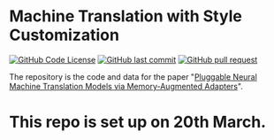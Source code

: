 # Machine Translation with Style Customization

[![GitHub Code License](https://img.shields.io/github/license/xuyuzhuang11/StyleMT)](LICENSE)
[![GitHub last commit](https://img.shields.io/github/last-commit/xuyuzhuang11/StyleMT)](https://github.com/hiyouga/LLaMA-Factory/commits/main)
[![GitHub pull request](https://img.shields.io/badge/PRs-welcome-blue)](https://github.com/xuyuzhuang11/StyleMT/pulls)

The repository is the code and data for the paper "[Pluggable Neural Machine Translation Models via Memory-Augmented Adapters](https://arxiv.org/abs/2307.06029)".

# This repo is set up on 20th March.